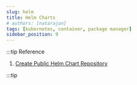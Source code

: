 ```yaml
---
slug: helm
title: Helm Charts
# authors: [natarajan]
tags: [kubernetes, container, package manager]
sidebar_position: 9
---
```


:::tip Reference

1. [Create Public Helm Chart Repository](https://medium.com/@mattiaperi/create-a-public-helm-chart-repository-with-github-pages-49b180dbb417)

:::tip
